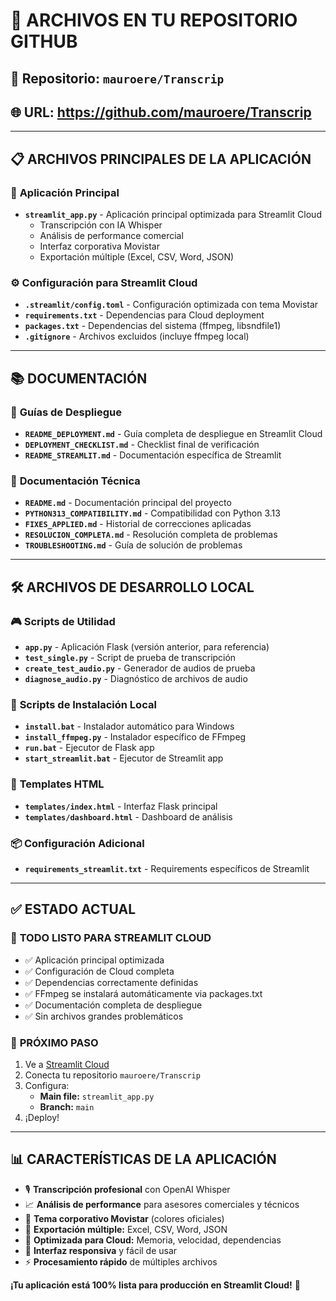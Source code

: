 # 📁 ARCHIVOS EN TU REPOSITORIO GITHUB

## 🎯 **Repositorio:** `mauroere/Transcrip`
## 🌐 **URL:** https://github.com/mauroere/Transcrip

---

## 📋 **ARCHIVOS PRINCIPALES DE LA APLICACIÓN**

### 🚀 **Aplicación Principal**
- **`streamlit_app.py`** - Aplicación principal optimizada para Streamlit Cloud
  - Transcripción con IA Whisper
  - Análisis de performance comercial
  - Interfaz corporativa Movistar
  - Exportación múltiple (Excel, CSV, Word, JSON)

### ⚙️ **Configuración para Streamlit Cloud**
- **`.streamlit/config.toml`** - Configuración optimizada con tema Movistar
- **`requirements.txt`** - Dependencias para Cloud deployment
- **`packages.txt`** - Dependencias del sistema (ffmpeg, libsndfile1)
- **`.gitignore`** - Archivos excluidos (incluye ffmpeg local)

---

## 📚 **DOCUMENTACIÓN**

### 🎯 **Guías de Despliegue**
- **`README_DEPLOYMENT.md`** - Guía completa de despliegue en Streamlit Cloud
- **`DEPLOYMENT_CHECKLIST.md`** - Checklist final de verificación
- **`README_STREAMLIT.md`** - Documentación específica de Streamlit

### 🔧 **Documentación Técnica**
- **`README.md`** - Documentación principal del proyecto
- **`PYTHON313_COMPATIBILITY.md`** - Compatibilidad con Python 3.13
- **`FIXES_APPLIED.md`** - Historial de correcciones aplicadas
- **`RESOLUCION_COMPLETA.md`** - Resolución completa de problemas
- **`TROUBLESHOOTING.md`** - Guía de solución de problemas

---

## 🛠️ **ARCHIVOS DE DESARROLLO LOCAL**

### 🎮 **Scripts de Utilidad**
- **`app.py`** - Aplicación Flask (versión anterior, para referencia)
- **`test_single.py`** - Script de prueba de transcripción
- **`create_test_audio.py`** - Generador de audios de prueba
- **`diagnose_audio.py`** - Diagnóstico de archivos de audio

### 🔧 **Scripts de Instalación Local**
- **`install.bat`** - Instalador automático para Windows
- **`install_ffmpeg.py`** - Instalador específico de FFmpeg
- **`run.bat`** - Ejecutor de Flask app
- **`start_streamlit.bat`** - Ejecutor de Streamlit app

### 📄 **Templates HTML**
- **`templates/index.html`** - Interfaz Flask principal
- **`templates/dashboard.html`** - Dashboard de análisis

### 📦 **Configuración Adicional**
- **`requirements_streamlit.txt`** - Requirements específicos de Streamlit

---

## ✅ **ESTADO ACTUAL**

### 🎉 **TODO LISTO PARA STREAMLIT CLOUD**
- ✅ Aplicación principal optimizada
- ✅ Configuración de Cloud completa  
- ✅ Dependencias correctamente definidas
- ✅ FFmpeg se instalará automáticamente via packages.txt
- ✅ Documentación completa de despliegue
- ✅ Sin archivos grandes problemáticos

### 🚀 **PRÓXIMO PASO**
1. Ve a [Streamlit Cloud](https://streamlit.io/cloud)
2. Conecta tu repositorio `mauroere/Transcrip`
3. Configura:
   - **Main file:** `streamlit_app.py`
   - **Branch:** `main`
4. ¡Deploy!

---

## 📊 **CARACTERÍSTICAS DE LA APLICACIÓN**
- 🎙️ **Transcripción profesional** con OpenAI Whisper
- 📈 **Análisis de performance** para asesores comerciales y técnicos
- 🏢 **Tema corporativo Movistar** (colores oficiales)
- 📁 **Exportación múltiple:** Excel, CSV, Word, JSON
- 🔧 **Optimizada para Cloud:** Memoria, velocidad, dependencias
- 📱 **Interfaz responsiva** y fácil de usar
- ⚡ **Procesamiento rápido** de múltiples archivos

**¡Tu aplicación está 100% lista para producción en Streamlit Cloud!** 🎉
